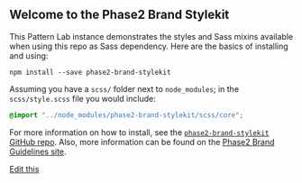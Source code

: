 ## Welcome to the Phase2 Brand Stylekit

This Pattern Lab instance demonstrates the styles and Sass mixins available when using this repo as Sass dependency. Here are the basics of installing and using:


    npm install --save phase2-brand-stylekit

Assuming you have a `scss/` folder next to `node_modules`; in the `scss/style.scss` file you would include:

```scss
@import "../node_modules/phase2-brand-stylekit/scss/core";
```

For more information on how to install, see the [`phase2-brand-stylekit` GitHub repo](https://github.com/phase2/phase2-brand-stylekit). Also, more information can be found on the [Phase2 Brand Guidelines site](http://brand.phase2technology.com).

[Edit this](https://github.com/phase2/phase2-brand-stylekit/blob/master/pattern-lab/source/_patterns/00-base/00-intro.md)
